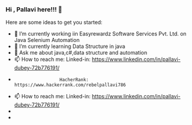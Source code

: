 ### Hi , Pallavi here!!! 👋

<!--
**Source-Pallavi/Source-Pallavi** is a ✨ _special_ ✨ repository because its `README.md` (this file) appears on your GitHub profile.-->


Here are some ideas to get you started:

- 🔭 I’m currently working iin Easyrewardz Software Services Pvt. Ltd. on Java Selenium Automation
- 🌱 I’m currently learning Data Structure in java
- 💬 Ask me about java,c#,data structure and automation
- 📫 How to reach me: Linked-in: https://www.linkedin.com/in/pallavi-dubey-72b776191/ 
-                      HacherRank: https://www.hackerrank.com/rebelpallavi786
-  📫 How to reach me: Linked-in: https://www.linkedin.com/in/pallavi-dubey-72b776191/ 
-                  
-                      
